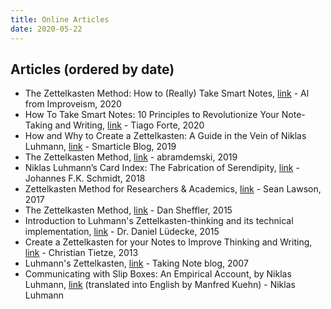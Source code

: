 ```yaml
---
title: Online Articles
date: 2020-05-22
---
```


## Articles (ordered by date)

- The Zettelkasten Method: How to (Really) Take Smart Notes, [link](https://improveism.com/zettelkasten-smart-notes/) - Al from Improveism, 2020
- How To Take Smart Notes: 10 Principles to Revolutionize Your Note-Taking and Writing, [link](https://fortelabs.co/blog/how-to-take-smart-notes/) - Tiago Forte, 2020
- How and Why to Create a Zettelkasten: A Guide in the Vein of Niklas Luhmann, [link](https://article69.art.blog/2019/12/20/how-and-why-to-create-a-zettelkasten-a-guide-in-the-vein-of-niklas-luhman/) - Smarticle Blog, 2019
- The Zettelkasten Method, [link](https://www.lesswrong.com/posts/NfdHG6oHBJ8Qxc26s/the-zettelkasten-method-1) - abramdemski, 2019
- Niklas Luhmann’s Card Index: The Fabrication of Serendipity, [link](https://sociologica.unibo.it/article/view/8350/8270#fnref12) - Johannes F.K. Schmidt, 2018
- Zettelkasten Method for Researchers & Academics, [link](https://www.seanlawson.net/2017/09/zettelkasten-researchers-academics/) - Sean Lawson, 2017
- The Zettelkasten Method, [link](http://dansheffler.com/blog/2015-05-05-the-zettelkasten-method/) - Dan Sheffler, 2015
- Introduction to Luhmann's Zettelkasten-thinking and its technical implementation, [link](https://strengejacke.files.wordpress.com/2015/10/introduction-into-luhmanns-zettelkasten-thinking.pdf) - Dr. Daniel Lüdecke, 2015
- Create a Zettelkasten for your Notes to Improve Thinking and Writing, [link](https://zettelkasten.de/posts/zettelkasten-improves-thinking-writing/) - Christian Tietze, 2013
- Luhmann's Zettelkasten, [link](https://takingnotenow.blogspot.com/2007/12/luhmanns-zettelkasten.html) - Taking Note blog, 2007
- Communicating with Slip Boxes: An Empirical Account, by Niklas Luhmann, [link](https://luhmann.surge.sh/communicating-with-slip-boxes) (translated into English by Manfred Kuehn) - Niklas Luhmann
